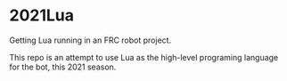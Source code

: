 # 2021Lua
Getting Lua running in an FRC robot project.

This repo is an attempt to use Lua as the high-level programing language for the bot, this 2021 season.
